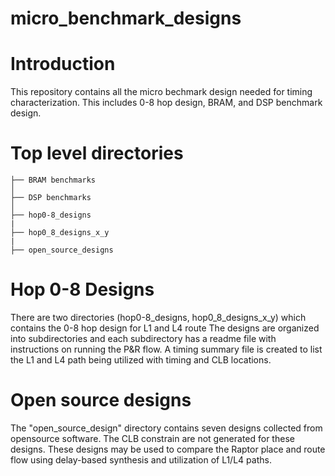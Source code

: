 # micro_benchmark_designs
# Introduction
This repository contains all the micro bechmark design needed for timing characterization. 
This includes 0-8 hop design, BRAM, and DSP benchmark design.

# Top level directories

```tree
├── BRAM benchmarks
│   
├── DSP benchmarks
│ 	
├── hop0-8_designs
|
├── hop0_8_designs_x_y
|
├── open_source_designs
```


# Hop 0-8 Designs

 There are two directories (hop0-8_designs, hop0_8_designs_x_y) which contains the 0-8 hop design for L1 and L4 route
 The designs are organized into subdirectories and each subdirectory has a readme file with instructions on running the P&R flow.
 A timing summary file is created to list the L1 and L4 path being utilized with timing and CLB locations.
 
# Open source designs
The "open_source_design" directory contains seven designs collected from opensource software.
The CLB constrain are not generated for these designs. These designs may be used to compare the Raptor place and route flow using delay-based synthesis and utilization of L1/L4 paths.
